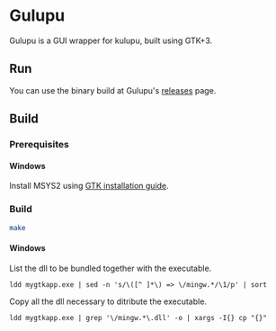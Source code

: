 # Gulupu

Gulupu is a GUI wrapper for kulupu, built using GTK+3.

## Run

You can use the binary build at Gulupu's
[releases](https://github.com/sgaragagghu/kulupu/releases) page.

## Build

### Prerequisites

#### Windows

Install MSYS2 using [GTK installation guide](https://www.gtk.org/docs/installations/windows).

### Build

```bash
make
```

#### Windows

List the dll to be bundled together with the executable.

```ldd mygtkapp.exe | sed -n 's/\([^ ]*\) => \/mingw.*/\1/p' | sort```

Copy all the dll necessary to ditribute the executable.

```ldd mygtkapp.exe | grep '\/mingw.*\.dll' -o | xargs -I{} cp "{}"```

